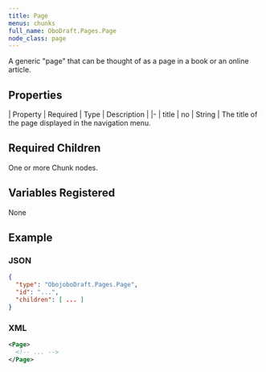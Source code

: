 ```yaml
---
title: Page
menus: chunks
full_name: OboDraft.Pages.Page
node_class: page
---
```

A generic "page" that can be thought of as a page in a book or an online article.

## Properties

| Property | Required | Type | Description |
|-
| title | no | String | The title of the page displayed in the navigation menu.


## Required Children

One or more Chunk nodes.

## Variables Registered

None

## Example

### JSON

```json
{
  "type": "ObojoboDraft.Pages.Page",
  "id": "...",
  "children": [ ... ]
}
```

### XML

```xml
<Page>
  <!-- ... -->
</Page>
```
